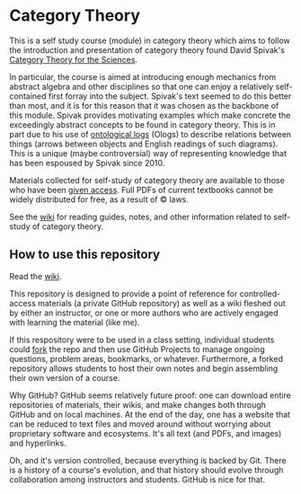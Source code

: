 # Category Theory

This is a self study course (module) in category theory which aims to follow the introduction and presentation of category theory found David Spivak's [Category Theory for the Sciences](https://mitpress.mit.edu/books/category-theory-sciences).

In particular, the course is aimed at introducing enough mechanics from abstract algebra and other disciplines so that one can enjoy a relatively self-contained first forray into the subject. Spivak's text seemed to do this better than most, and it is for this reason that it was chosen as the backbone of this module. Spivak provides motivating examples which make concrete the exceedingly abstract concepts to be found in category theory. This is in part due to his use of [ontological logs](https://en.wikipedia.org/wiki/Olog) (Ologs) to describe relations between things (arrows between objects and English readings of such diagrams). This is a unique (maybe controversial) way of representing knowledge that has been espoused by Spivak since 2010.

Materials collected for self-study of category theory are available to those who have been [given access](https://github.com/bmershon/category-theory/tree/master/reading). Full PDFs of current textbooks cannot be widely distributed for free, as a result of © laws.

See the [wiki](https://github.com/bmershon/spivak-category-theory/wiki) for reading guides, notes, and other information related to self-study of category theory.

## How to use this repository

Read the [wiki](https://github.com/bmershon/spivak-category-theory/wiki).

This repository is designed to provide a point of reference for controlled-access materials (a private GitHub repository) as well as a wiki fleshed out by either an instructor, or one or more authors who are actively engaged with learning the material (like me).

If this respository were to be used in a class setting, individual students could [fork](https://help.github.com/articles/fork-a-repo/) the repo and then use GitHub Projects to manage ongoing questions, problem areas, bookmarks, or whatever. Furthermore, a forked repository allows students to host their own notes and begin assembling their own version of a course.

Why GitHub? GitHub seems relatively future proof: one can download entire repositories of materials, their wikis, and make changes both through GitHub and on local machines. At the end of the day, one has a website that can be reduced to text files and moved around without worrying about proprietary software and ecosystems. It's all text (and PDFs, and images) and hyperlinks.

Oh, and it's version controlled, because everything is backed by Git. There is a history of a course's evolution, and that history should evolve through collaboration among instructors and students. GitHub is nice for that.
